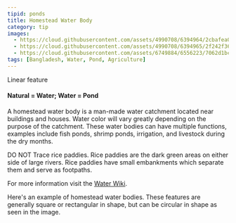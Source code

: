 ```yaml
---
tipid: ponds
title: Homestead Water Body
category: tip
images:
  - https://cloud.githubusercontent.com/assets/4990708/6394964/2cbafea0-bda3-11e4-800b-e71e69829622.PNG
  - https://cloud.githubusercontent.com/assets/4990708/6394965/2f242f36-bda3-11e4-8bad-d4663c16365a.PNG
  - https://cloud.githubusercontent.com/assets/6749884/6556223/7062d1bc-c642-11e4-860b-c6a536d77d0d.gif
tags: [Bangladesh, Water, Pond, Agriculture]
---
```

Linear feature
#### Natural = Water; Water = Pond

A homestead water body is a man-made water catchment located near buildings and houses. Water color will vary greatly depending on the purpose of the catchment. These water bodies can have multiple functions, examples include fish ponds, shrimp ponds, irrigation, and livestock during the dry months.  

DO NOT Trace rice paddies.  Rice paddies are the dark green areas on either side of large rivers.  Rice paddies have small embankments which separate them and serve as footpaths.  

For more information visit the <a href="http://wiki.openstreetmap.org/wiki/Water" target="_blank">Water Wiki</a>.

Here's an example of homestead water bodies.  These features are generally square or rectangular in shape, but can be circular in shape as seen in the image.   

